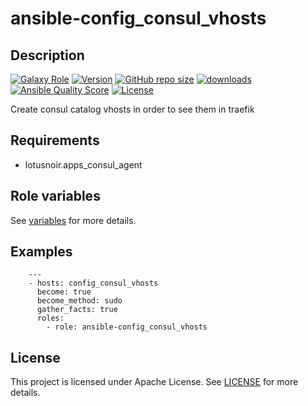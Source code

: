 # ansible-config_consul_vhosts

## Description

[![Galaxy Role](https://img.shields.io/badge/galaxy-config_consul_vhosts-purple?style=flat)](https://galaxy.ansible.com/lotusnoir/config_consul_vhosts)
[![Version](https://img.shields.io/github/release/lotusnoir/ansible-config_consul_vhosts.svg)](https://github.com/lotusnoir/ansible-config_consul_vhosts/releases/latest)
[![GitHub repo size](https://img.shields.io/github/repo-size/lotusnoir/ansible-config_consul_vhosts?color=orange&style=flat)](https://galaxy.ansible.com/lotusnoir/config_consul_vhosts)
[![downloads](https://img.shields.io/ansible/role/d/)](https://galaxy.ansible.com/lotusnoir/config_consul_vhosts)
[![Ansible Quality Score](https://img.shields.io/ansible/quality/)](https://galaxy.ansible.com/lotusnoir/config_consul_vhosts)
[![License](https://img.shields.io/badge/license-Apache--2.0-brightgreen?style=flat)](https://opensource.org/licenses/Apache-2.0)

Create consul catalog vhosts in order to see them in traefik

## Requirements

- lotusnoir.apps_consul_agent


## Role variables

See [variables](/defaults/main.yml) for more details.

## Examples

        ---
        - hosts: config_consul_vhosts
          become: true
          become_method: sudo
          gather_facts: true
          roles:
            - role: ansible-config_consul_vhosts


## License

This project is licensed under Apache License. See [LICENSE](/LICENSE) for more details.

